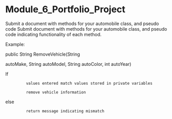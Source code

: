 # Module_6_Portfolio_Project
Submit a document with methods for your automobile class, and pseudo code
Submit document with methods for your automobile class, and pseudo code indicating functionality of each method.

Example:

public String RemoveVehicle(String

autoMake, String autoModel, String autoColor, int autoYear)

If

             values entered match values stored in private variables

             remove vehicle information

else

             return message indicating mismatch
